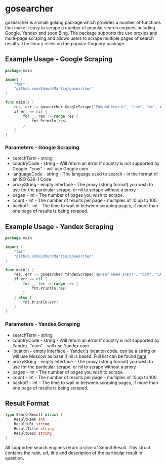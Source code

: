 # gosearcher
gosearcher is a small golang package which provides a number of functions that make it easy to scrape a number of popular search engines including Google, Yandex and soon Bing. The package supports the use proxies and multi-page scraping and allows users to scrape multiple pages of search results. The library relies on the popular Goquery package.

## Example Usage - Google Scraping
```go
package main

import (
	"fmt"
	"github.com/EdmundMartin/gosearcher"
)

func main() {
	res, err := gosearcher.GoogleScrape("Edmund Martin", "com", "en", nil, 1, 10, 10)
	if err == nil {
		for _, res := range res {
			fmt.Println(res)
		}
	}
}
```
### Parameters - Google Scraping
* searchTerm - string
* countryCode - string - Will return an error if country is not supported by Google. "com" - will use Google.com
* languageCode - string - The language used to search - in the format of an ISO 639-1 Code
* proxyString - empty interface - The proxy (string format) you wish to use for the particular scrape, or nil to scrape without a proxy
* pages - int - The number of pages you wish to scrape.
* count - int - The number of results per page - multiples of 10 up to 100.
* backoff - int - The time to wait in between scraping pages, if more than one page of results is being scraped.
## Example Usage - Yandex Scraping
```go
package main

import (
	"fmt"
	"github.com/EdmundMartin/gosearcher"
)

func main() {
	res, err := gosearcher.YandexScrape("Привет меня зовут", "com", "10393", nil, 1, 30, 20)
	if err == nil {
		for _, res := range res {
			fmt.Println(res)
		}
	} else {
		fmt.Println(err)
	}
}
```
### Parameters - Yandex Scraping
* searchTerm - string
* countryCode - string - Will return an error if country is not supported by Yandex. "com" - will use Yandex.com
* location - empty interface - Yandex's location code, can be a string or will use Moscow as base if nil is based. Full list can be found [here](https://yandex.ru/yaca/geo.c2n).
* proxyString - empty interface - The proxy (string format) you wish to use for the particular scrape, or nil to scrape without a proxy
* pages - int - The number of pages you wish to scrape.
* count - int - The number of results per page - multiples of 10 up to 100.
* backoff - int - The time to wait in between scraping pages, if more than one page of results is being scraped.
## Result Format
```go
type SearchResult struct {
	ResultRank int
	ResultURL string
	ResultTitle string
	ResultDesc string
}
```
All supported search engines return a slice of SearchResult. This struct contains the rank, url, title and description of the particular result in question.
